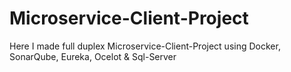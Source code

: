 # Microservice-Client-Project
Here I made full duplex Microservice-Client-Project using Docker, SonarQube, Eureka, Ocelot &amp; Sql-Server
